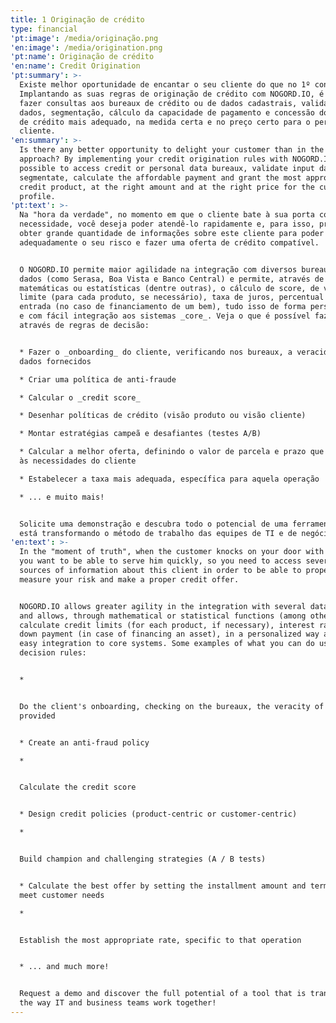 ```yaml
---
title: 1 Originação de crédito
type: financial
'pt:image': /media/originação.png
'en:image': /media/origination.png
'pt:name': Originação de crédito
'en:name': Credit Origination
'pt:summary': >-
  Existe melhor oportunidade de encantar o seu cliente do que no 1º contato?
  Implantando as suas regras de originação de crédito com NOGORD.IO, é possível
  fazer consultas aos bureaux de crédito ou de dados cadastrais, validações de
  dados, segmentação, cálculo da capacidade de pagamento e concessão do produto
  de crédito mais adequado, na medida certa e no preço certo para o perfil do
  cliente.
'en:summary': >-
  Is there any better opportunity to delight your customer than in the first
  approach? By implementing your credit origination rules with NOGORD.IO, it is
  possible to access credit or personal data bureaux, validate input data,
  segmentate, calculate the affordable payment and grant the most appropriate
  credit product, at the right amount and at the right price for the customer
  profile.
'pt:text': >-
  Na "hora da verdade", no momento em que o cliente bate à sua porta com uma
  necessidade, você deseja poder atendê-lo rapidamente e, para isso, precisa
  obter grande quantidade de informações sobre este cliente para poder mensurar
  adequadamente o seu risco e fazer uma oferta de crédito compatível.


  O NOGORD.IO permite maior agilidade na integração com diversos bureaux de
  dados (como Serasa, Boa Vista e Banco Central) e permite, através de funções
  matemáticas ou estatísticas (dentre outras), o cálculo de score, de valores de
  limite (para cada produto, se necessário), taxa de juros, percentual de
  entrada (no caso de financiamento de um bem), tudo isso de forma personalizada
  e com fácil integração aos sistemas _core_. Veja o que é possível fazer
  através de regras de decisão:


  * Fazer o _onboarding_ do cliente, verificando nos bureaux, a veracidade dos
  dados fornecidos

  * Criar uma política de anti-fraude

  * Calcular o _credit score_

  * Desenhar políticas de crédito (visão produto ou visão cliente)

  * Montar estratégias campeã e desafiantes (testes A/B)

  * Calcular a melhor oferta, definindo o valor de parcela e prazo que atendam
  às necessidades do cliente

  * Estabelecer a taxa mais adequada, específica para aquela operação

  * ... e muito mais!


  Solicite uma demonstração e descubra todo o potencial de uma ferramenta que
  está transformando o método de trabalho das equipes de TI e de negócio!
'en:text': >-
  In the "moment of truth", when the customer knocks on your door with a need,
  you want to be able to serve him quickly, so you need to access several
  sources of information about this client in order to be able to properly
  measure your risk and make a proper credit offer.


  NOGORD.IO allows greater agility in the integration with several data bureaus
  and allows, through mathematical or statistical functions (among others),
  calculate credit limits ​​(for each product, if necessary), interest rate,
  down payment (in case of financing an asset), in a personalized way and with
  easy integration to core systems. Some examples of what you can do using
  decision rules:


  * 


  Do the client's onboarding, checking on the bureaux, the veracity of the data
  provided


  * Create an anti-fraud policy

  * 


  Calculate the credit score


  * Design credit policies (product-centric or customer-centric)

  * 


  Build champion and challenging strategies (A / B tests)


  * Calculate the best offer by setting the installment amount and term that
  meet customer needs

  * 


  Establish the most appropriate rate, specific to that operation


  * ... and much more!


  Request a demo and discover the full potential of a tool that is transforming
  the way IT and business teams work together!
---
```



